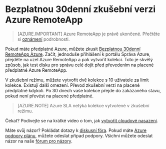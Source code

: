 
<properties
    pageTitle="Uvolnit 30denní zkušební verzi Azure RemoteApp | Microsoft Azure"
    description="Podívejte se na bezplatnou zkušební verzi 30denní Azure RemoteApp."
    services="remoteapp"
    documentationCenter=""
    authors="lizap"
    manager="mbaldwin" />

<tags
    ms.service="remoteapp"
    ms.workload="compute"
    ms.tgt_pltfrm="na"
    ms.devlang="na"
    ms.topic="article"
    ms.date="08/15/2016"
    ms.author="elizapo" />



# <a name="free-30-day-trial-of-azure-remoteapp"></a>Bezplatnou 30denní zkušební verzi Azure RemoteApp

> [AZURE.IMPORTANT]
> Azure RemoteApp je právě ukončené. Přečtěte si [oznámení](https://go.microsoft.com/fwlink/?linkid=821148) podrobnosti.

Pokud máte předplatné Azure, můžete zkusit [Bezplatnou 30denní RemoteApp Azure](https://www.remoteapp.windowsazure.com/en/tour.aspx). Začít, jednoduše přihlášení k portálu Správa Azure, přejděte na uzel Azure RemoteApp a pak vytvořit kolekci. Toto je skvělý způsob, jak test disku pro správu celé dojít před převedením na placené předplatné Azure RemoteApp.  

V zkušební režimu, můžete vytvořit dvě kolekce s 10 uživatele za limit kolekce. Existují další omezení. Převod zkušební verzi na placené předplatné kdykoli. Po 30 dnech vaše kolekce přejde do zakázaného stavu, pokud není převést na placené předplatné.

>[AZURE.NOTE] Azure SLA netýká kolekce vytvořené v zkušební režimu.  

Čekat? Podívejte se na krátké video o tom, jak [vytvořit cloudové nasazení](https://azure.microsoft.com/documentation/videos/azure-remoteapp-cloud-deployment-overview/).

Máte svůj názor? Pokládat dotazy k [diskusní fóra](https://feedback.azure.com/forums/247748-azure-remoteapp/). Pokud máte [Azure podpory plánu](https://azure.microsoft.com/support/plans/), můžete odeslat případ podpory. Všichni můžete odeslat názor na naše [fórum pro názory](https://feedback.azure.com/forums/247748-azure-remoteapp/).  

